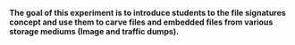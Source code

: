 **The goal of this experiment is to introduce students to the file signatures concept and use them to carve files and embedded files from various storage mediums (Image and traffic dumps).**
